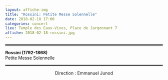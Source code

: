 ```yaml
---
layout: affiche-img
title: "Rossini: Petite Messe Solennelle"
date: 2018-02-18 17:00
categories: concert
lieu: Temple des Eaux-Vives, Place de Jargonnant 7
affiche: 2018-02-18-rossini.jpg
---
```


<hr style="border-top: 3px double #8c8b8b"/>

**Rossini (1792-1868)**  
Petite Messe Solennelle

<hr style="border-top: 3px double #8c8b8b"/>

<p style="text-align: center">
Direction : Emmanuel Junod
</p>
